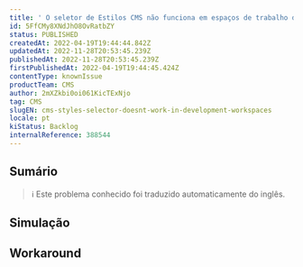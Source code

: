 ```yaml
---
title: ' O seletor de Estilos CMS não funciona em espaços de trabalho de desenvolvimento'
id: 5FfCMy8XNdJhO8OvRatbZY
status: PUBLISHED
createdAt: 2022-04-19T19:44:44.842Z
updatedAt: 2022-11-28T20:53:45.239Z
publishedAt: 2022-11-28T20:53:45.239Z
firstPublishedAt: 2022-04-19T19:44:45.424Z
contentType: knownIssue
productTeam: CMS
author: 2mXZkbi0oi061KicTExNjo
tag: CMS
slugEN: cms-styles-selector-doesnt-work-in-development-workspaces
locale: pt
kiStatus: Backlog
internalReference: 388544
---
```


## Sumário

>ℹ️ Este problema conhecido foi traduzido automaticamente do inglês.



## Simulação



## Workaround



